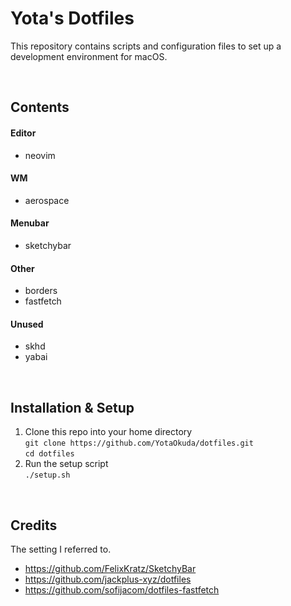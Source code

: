 # Yota's Dotfiles
This repository contains scripts and configuration files to set up a development environment for macOS.

<br>

## Contents
#### Editor  
  - neovim
#### WM  
  - aerospace
#### Menubar  
  - sketchybar
#### Other  
  - borders  
  - fastfetch
#### Unused  
  - skhd  
  - yabai

<br>

## Installation & Setup
1. Clone this repo into your home directory  
   `git clone https://github.com/YotaOkuda/dotfiles.git`  
   `cd dotfiles`
2. Run the setup script  
   `./setup.sh`

<br>

## Credits
The setting I referred to.

- https://github.com/FelixKratz/SketchyBar
- https://github.com/jackplus-xyz/dotfiles
- https://github.com/sofijacom/dotfiles-fastfetch
